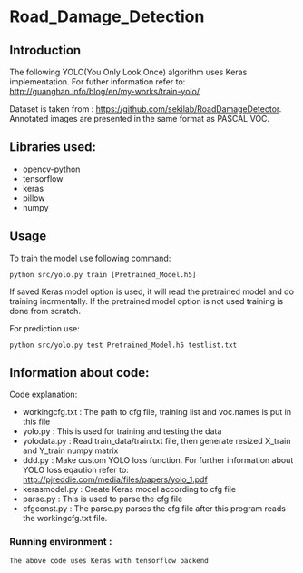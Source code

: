 # Road_Damage_Detection
## Introduction
The following YOLO(You Only Look Once) algorithm uses Keras implementation.
For futher information refer to: http://guanghan.info/blog/en/my-works/train-yolo/

Dataset is taken from : https://github.com/sekilab/RoadDamageDetector.
Annotated images are presented in the same format as PASCAL VOC.

## Libraries used:
* opencv-python
* tensorflow
* keras
* pillow
* numpy

## Usage
To train the model use following command:
  ```
  python src/yolo.py train [Pretrained_Model.h5]
  ```
If saved Keras model option is used, it will read the pretrained model and do training incrmentally.
If the pretrained model option is not used training is done from scratch.

For prediction use:
  ```
  python src/yolo.py test Pretrained_Model.h5 testlist.txt
  ```

## Information about code:
Code explanation:
* workingcfg.txt : The path to cfg file, training list and voc.names is put in this file
* yolo.py : This is used for training and testing the data
* yolodata.py : Read train_data/train.txt file, then generate resized X_train and Y_train numpy matrix
* ddd.py : Make custom YOLO loss function. For further information about YOLO loss eqaution refer to:
           http://pjreddie.com/media/files/papers/yolo_1.pdf
* kerasmodel.py : Create Keras model according to cfg file
* parse.py : This is used to parse the cfg file
* cfgconst.py : The parse.py parses the cfg file after this program reads the workingcfg.txt file.

### Running environment : 
    The above code uses Keras with tensorflow backend

